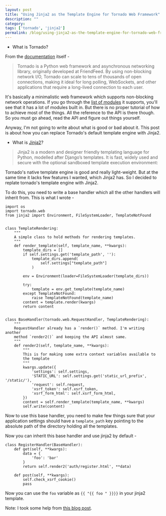 ```yaml
---
layout: post
title: "Using Jinja2 as the Template Engine for Tornado Web Framework"
description: ""
category:
tags: ['tornado', 'jinja2']
permalink: /blog/using-jinja2-as-the-template-engine-for-tornado-web-framework/
---
```

 - What is Tornado?

From the [documentation](http://www.tornadoweb.org/en/stable/index.html) itself -

> Tornado is a Python web framework and asynchronous networking library, originally developed at FriendFeed. By using non-blocking network I/O, Tornado can scale to tens of thousands of open connections, making it ideal for long polling, WebSockets, and other applications that require a long-lived connection to each user.

It's basically a minimalistic web framework which supports non-blocking network operations. If you go through the [list of modules](http://www.tornadoweb.org/en/stable/documentation.html) it supports, you'll see that it has a lot of modules built in. But there is no proper tutorial of how to achieve most of the things. All the reference to the API is there though. So you must go ahead, read the API and figure out things yourself.

Anyway, I'm not going to write about what is good or bad about it. This post is about how you can replace Tornado's default template engine with Jinja2.

- What is [Jinja2](https://github.com/mitsuhiko/jinja2)?

> Jinja2 is a modern and designer friendly templating language for Python, modelled after Django’s templates. It is fast, widely used and secure with the optional sandboxed template execution environment:

Tornado's native template engine is good and really light-weight. But at the same time it lacks few features I wanted, which Jinja2 has. So I decided to replate tornado's template engine with Jinja2.

To do this, you need to write a base handler which all the other handlers will inherit from. This is what I wrote -

    import os
    import tornado.web
    from jinja2 import Environment, FileSystemLoader, TemplateNotFound


    class TemplateRendering:
        """
        A simple class to hold methods for rendering templates.
        """
        def render_template(self, template_name, **kwargs):
            template_dirs = []
            if self.settings.get('template_path', ''):
                template_dirs.append(
                    self.settings["template_path"]
                )

            env = Environment(loader=FileSystemLoader(template_dirs))

            try:
                template = env.get_template(template_name)
            except TemplateNotFound:
                raise TemplateNotFound(template_name)
            content = template.render(kwargs)
            return content


    class BaseHandler(tornado.web.RequestHandler, TemplateRendering):
        """
        RequestHandler already has a `render()` method. I'm writing another
        method `render2()` and keeping the API almost same.
        """
        def render2(self, template_name, **kwargs):
            """
            This is for making some extra context variables available to
            the template
            """
            kwargs.update({
                'settings': self.settings,
                'STATIC_URL': self.settings.get('static_url_prefix', '/static/'),
                'request': self.request,
                'xsrf_token': self.xsrf_token,
                'xsrf_form_html': self.xsrf_form_html,
            })
            content = self.render_template(template_name, **kwargs)
            self.write(content)

Now to use this base handler, you need to make few things sure that your application settings should have a `template_path` key pointing to the absolute path of the directory holding all the templates.

Now you can inherit this base handler and use jinja2 by default -

    class RegisterHandler(BaseHandler):
        def get(self, **kwargs):
            data = {
                'foo': 'bar'
            }
            return self.render2('auth/register.html', **data)

        def post(self, **kwargs):
            self.check_xsrf_cookie()
            pass

Now you can use the `foo` variable as `{{ "{{ foo " }}}}` in your jinja2 template.

Note: I took some help from [this blog post](http://aurigroup.wordpress.com/2011/02/21/a-good-start-with-google-app-engine-for-python/).
